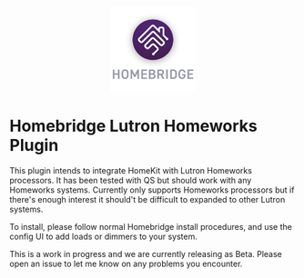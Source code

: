 <p align="center">

<img src="https://github.com/homebridge/branding/raw/master/logos/homebridge-wordmark-logo-vertical.png" width="150">

</p>


# Homebridge Lutron Homeworks Plugin

This plugin intends to integrate HomeKit with Lutron Homeworks processors. It has been tested with QS but should work with any Homeworks systems. Currently only supports Homeworks processors but if there's enough interest it should't be difficult to expanded to other Lutron systems.

To install, please follow normal Homebridge install procedures, and use the config UI to add loads or dimmers to your system. 

This is a work in progress and we are currently releasing as Beta. Please open an issue to let me know on any problems you encounter.